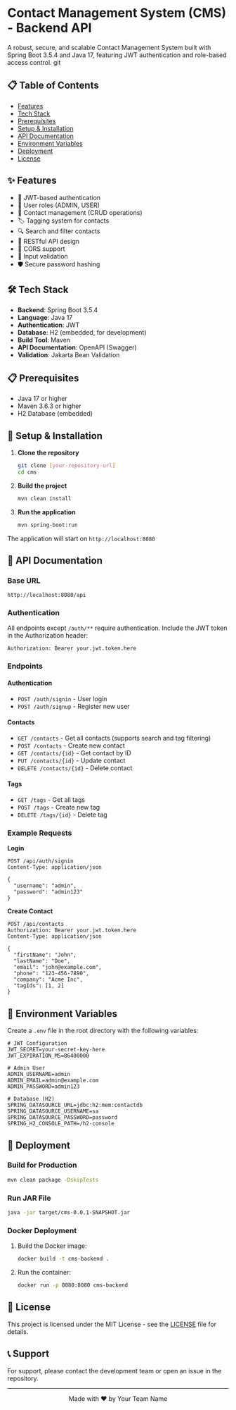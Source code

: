 # Contact Management System (CMS) - Backend API

A robust, secure, and scalable Contact Management System built with Spring Boot 3.5.4 and Java 17, featuring JWT authentication and role-based access control.
git 
## 📋 Table of Contents
- [Features](#-features)
- [Tech Stack](#-tech-stack)
- [Prerequisites](#-prerequisites)
- [Setup & Installation](#-setup--installation)
- [API Documentation](#-api-documentation)
- [Environment Variables](#-environment-variables)
- [Deployment](#-deployment)
- [License](#-license)

## ✨ Features
- 🔐 JWT-based authentication
- 👥 User roles (ADMIN, USER)
- 📇 Contact management (CRUD operations)
- 🏷️ Tagging system for contacts
- 🔍 Search and filter contacts
- 📱 RESTful API design
- 🔄 CORS support
- 📝 Input validation
- 🛡️ Secure password hashing

## 🛠 Tech Stack
- **Backend**: Spring Boot 3.5.4
- **Language**: Java 17
- **Authentication**: JWT
- **Database**: H2 (embedded, for development)
- **Build Tool**: Maven
- **API Documentation**: OpenAPI (Swagger)
- **Validation**: Jakarta Bean Validation

## 📋 Prerequisites
- Java 17 or higher
- Maven 3.6.3 or higher
- H2 Database (embedded)

## 🚀 Setup & Installation

1. **Clone the repository**
   ```bash
   git clone [your-repository-url]
   cd cms
   ```

2. **Build the project**
   ```bash
   mvn clean install
   ```

3. **Run the application**
   ```bash
   mvn spring-boot:run
   ```

The application will start on `http://localhost:8080`

## 🔌 API Documentation

### Base URL
```
http://localhost:8080/api
```

### Authentication
All endpoints except `/auth/**` require authentication. Include the JWT token in the Authorization header:

```
Authorization: Bearer your.jwt.token.here
```

### Endpoints

#### Authentication
- `POST /auth/signin` - User login
- `POST /auth/signup` - Register new user

#### Contacts
- `GET /contacts` - Get all contacts (supports search and tag filtering)
- `POST /contacts` - Create new contact
- `GET /contacts/{id}` - Get contact by ID
- `PUT /contacts/{id}` - Update contact
- `DELETE /contacts/{id}` - Delete contact

#### Tags
- `GET /tags` - Get all tags
- `POST /tags` - Create new tag
- `DELETE /tags/{id}` - Delete tag

### Example Requests

**Login**
```http
POST /api/auth/signin
Content-Type: application/json

{
  "username": "admin",
  "password": "admin123"
}
```

**Create Contact**
```http
POST /api/contacts
Authorization: Bearer your.jwt.token.here
Content-Type: application/json

{
  "firstName": "John",
  "lastName": "Doe",
  "email": "john@example.com",
  "phone": "123-456-7890",
  "company": "Acme Inc",
  "tagIds": [1, 2]
}
```

## 🔧 Environment Variables
Create a `.env` file in the root directory with the following variables:

```properties
# JWT Configuration
JWT_SECRET=your-secret-key-here
JWT_EXPIRATION_MS=86400000

# Admin User
ADMIN_USERNAME=admin
ADMIN_EMAIL=admin@example.com
ADMIN_PASSWORD=admin123

# Database (H2)
SPRING_DATASOURCE_URL=jdbc:h2:mem:contactdb
SPRING_DATASOURCE_USERNAME=sa
SPRING_DATASOURCE_PASSWORD=password
SPRING_H2_CONSOLE_PATH=/h2-console
```

## 🚀 Deployment

### Build for Production
```bash
mvn clean package -DskipTests
```

### Run JAR File
```bash
java -jar target/cms-0.0.1-SNAPSHOT.jar
```

### Docker Deployment
1. Build the Docker image:
   ```bash
   docker build -t cms-backend .
   ```

2. Run the container:
   ```bash
   docker run -p 8080:8080 cms-backend
   ```

## 📝 License
This project is licensed under the MIT License - see the [LICENSE](LICENSE) file for details.

## 📞 Support
For support, please contact the development team or open an issue in the repository.

---

<div align="center">
  Made with ❤️ by Your Team Name
</div>
